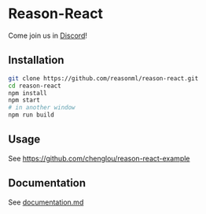 # Reason-React

Come join us in [Discord](https://discord.gg/reasonml)!

## Installation

```sh
git clone https://github.com/reasonml/reason-react.git
cd reason-react
npm install
npm start
# in another window
npm run build
```

## Usage
See https://github.com/chenglou/reason-react-example

## Documentation

See [documentation.md](documentation.md)
